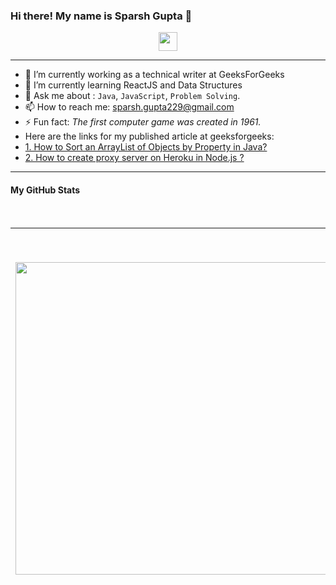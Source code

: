 <h3 align="left"> Hi there! My name is Sparsh Gupta 👋 </h3>
<p align="center">
  <a href="https://www.linkedin.com/in/sparshg22/"><img src="https://cdn.iconscout.com/icon/free/png-256/linkedin-208-916919.png" width="30px" height="30px"></a>
</p>

-----

- 🔭 I’m currently working as a technical writer at GeeksForGeeks
- 🌱 I’m currently learning ReactJS and Data Structures
- 💬 Ask me about : `Java`, `JavaScript`, `Problem Solving`.
- 📫 How to reach me: sparsh.gupta229@gmail.com
- ⚡ Fun fact: *The first computer game was created in 1961.*
- Here are the links for my published article at geeksforgeeks:
- <a href = "https://www.geeksforgeeks.org/how-to-sort-an-arraylist-of-objects-by-property-in-java/">1. How to Sort an ArrayList of Objects by Property in Java?</a>
- <a href = "https://www.geeksforgeeks.org/how-to-create-proxy-server-on-heroku-in-node-js/">2. How to create proxy server on Heroku in Node.js ?</a>

-----

<!--- 
- 😄 Pronouns: **He**
- 👯 I’m looking to collaborate on ...
- 🤔 I’m looking for help with ... 
--->

#### My GitHub Stats
<br>

|<img align="center" src="https://github-readme-stats.vercel.app/api/top-langs/?username=sparsh229&title_color=9580ff&icon_color=42b463&text_color=9f9f9f&bg_color=282a35&hide_langs_below=1&layout=compact"  width="500px"/>|<img align="center" src="https://github-readme-stats.vercel.app/api?username=sparsh229&show_icons=true&title_color=9580ff&icon_color=42b463&text_color=9f9f9f&bg_color=282a35" alt="Sparsh Gupta's github stats"  width="600px" />
|---|---|
